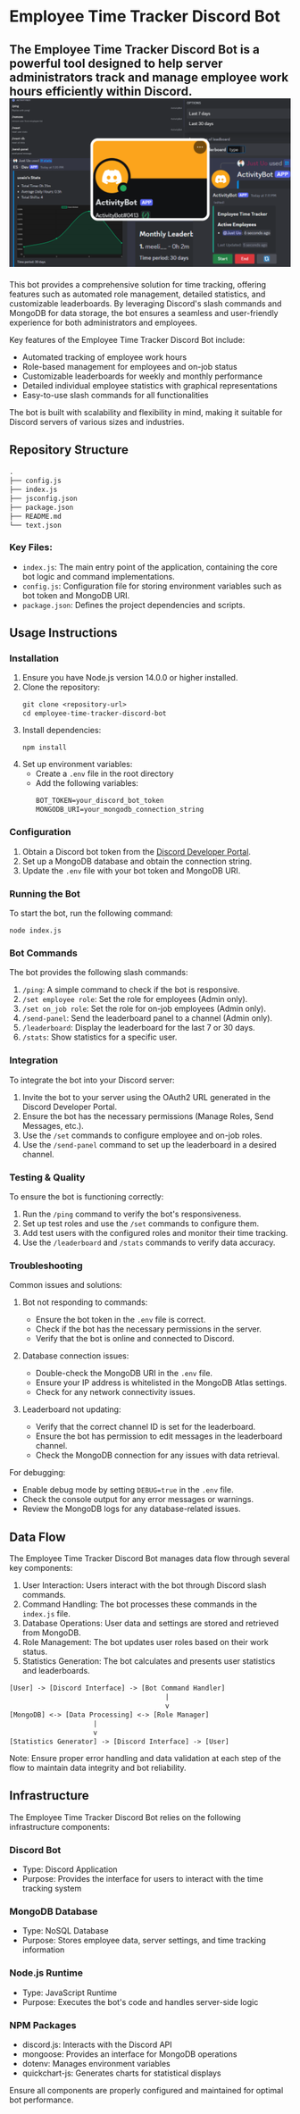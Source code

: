 # Employee Time Tracker Discord Bot
The Employee Time Tracker Discord Bot is a powerful tool designed to help server administrators track and manage employee work hours efficiently within Discord.
![demo](imgs/demo.png)
---


This bot provides a comprehensive solution for time tracking, offering features such as automated role management, detailed statistics, and customizable leaderboards. By leveraging Discord's slash commands and MongoDB for data storage, the bot ensures a seamless and user-friendly experience for both administrators and employees.

Key features of the Employee Time Tracker Discord Bot include:

- Automated tracking of employee work hours
- Role-based management for employees and on-job status
- Customizable leaderboards for weekly and monthly performance
- Detailed individual employee statistics with graphical representations
- Easy-to-use slash commands for all functionalities

The bot is built with scalability and flexibility in mind, making it suitable for Discord servers of various sizes and industries.

## Repository Structure

```
.
├── config.js
├── index.js
├── jsconfig.json
├── package.json
├── README.md
└── text.json
```

### Key Files:

- `index.js`: The main entry point of the application, containing the core bot logic and command implementations.
- `config.js`: Configuration file for storing environment variables such as bot token and MongoDB URI.
- `package.json`: Defines the project dependencies and scripts.

## Usage Instructions

### Installation

1. Ensure you have Node.js version 14.0.0 or higher installed.
2. Clone the repository:
   ```
   git clone <repository-url>
   cd employee-time-tracker-discord-bot
   ```
3. Install dependencies:
   ```
   npm install
   ```
4. Set up environment variables:
   - Create a `.env` file in the root directory
   - Add the following variables:
     ```
     BOT_TOKEN=your_discord_bot_token
     MONGODB_URI=your_mongodb_connection_string
     ```

### Configuration

1. Obtain a Discord bot token from the [Discord Developer Portal](https://discord.com/developers/applications).
2. Set up a MongoDB database and obtain the connection string.
3. Update the `.env` file with your bot token and MongoDB URI.

### Running the Bot

To start the bot, run the following command:

```
node index.js
```

### Bot Commands

The bot provides the following slash commands:

1. `/ping`: A simple command to check if the bot is responsive.
2. `/set employee role`: Set the role for employees (Admin only).
3. `/set on_job role`: Set the role for on-job employees (Admin only).
4. `/send-panel`: Send the leaderboard panel to a channel (Admin only).
5. `/leaderboard`: Display the leaderboard for the last 7 or 30 days.
6. `/stats`: Show statistics for a specific user.

### Integration

To integrate the bot into your Discord server:

1. Invite the bot to your server using the OAuth2 URL generated in the Discord Developer Portal.
2. Ensure the bot has the necessary permissions (Manage Roles, Send Messages, etc.).
3. Use the `/set` commands to configure employee and on-job roles.
4. Use the `/send-panel` command to set up the leaderboard in a desired channel.

### Testing & Quality

To ensure the bot is functioning correctly:

1. Run the `/ping` command to verify the bot's responsiveness.
2. Set up test roles and use the `/set` commands to configure them.
3. Add test users with the configured roles and monitor their time tracking.
4. Use the `/leaderboard` and `/stats` commands to verify data accuracy.

### Troubleshooting

Common issues and solutions:

1. Bot not responding to commands:
   - Ensure the bot token in the `.env` file is correct.
   - Check if the bot has the necessary permissions in the server.
   - Verify that the bot is online and connected to Discord.

2. Database connection issues:
   - Double-check the MongoDB URI in the `.env` file.
   - Ensure your IP address is whitelisted in the MongoDB Atlas settings.
   - Check for any network connectivity issues.

3. Leaderboard not updating:
   - Verify that the correct channel ID is set for the leaderboard.
   - Ensure the bot has permission to edit messages in the leaderboard channel.
   - Check the MongoDB connection for any issues with data retrieval.

For debugging:

- Enable debug mode by setting `DEBUG=true` in the `.env` file.
- Check the console output for any error messages or warnings.
- Review the MongoDB logs for any database-related issues.

## Data Flow

The Employee Time Tracker Discord Bot manages data flow through several key components:

1. User Interaction: Users interact with the bot through Discord slash commands.
2. Command Handling: The bot processes these commands in the `index.js` file.
3. Database Operations: User data and settings are stored and retrieved from MongoDB.
4. Role Management: The bot updates user roles based on their work status.
5. Statistics Generation: The bot calculates and presents user statistics and leaderboards.

```
[User] -> [Discord Interface] -> [Bot Command Handler]
                                       |
                                       v
[MongoDB] <-> [Data Processing] <-> [Role Manager]
                     |
                     v
[Statistics Generator] -> [Discord Interface] -> [User]
```

Note: Ensure proper error handling and data validation at each step of the flow to maintain data integrity and bot reliability.

## Infrastructure

The Employee Time Tracker Discord Bot relies on the following infrastructure components:

### Discord Bot
- Type: Discord Application
- Purpose: Provides the interface for users to interact with the time tracking system

### MongoDB Database
- Type: NoSQL Database
- Purpose: Stores employee data, server settings, and time tracking information

### Node.js Runtime
- Type: JavaScript Runtime
- Purpose: Executes the bot's code and handles server-side logic

### NPM Packages
- discord.js: Interacts with the Discord API
- mongoose: Provides an interface for MongoDB operations
- dotenv: Manages environment variables
- quickchart-js: Generates charts for statistical displays

Ensure all components are properly configured and maintained for optimal bot performance.